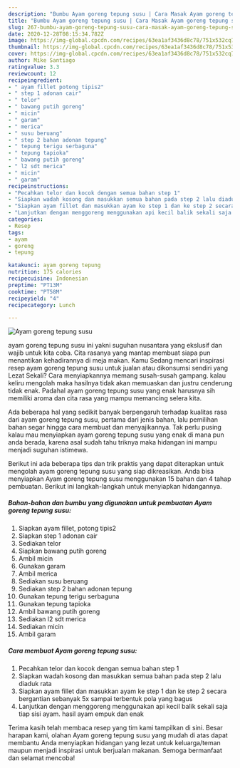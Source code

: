 ```yaml
---
description: "Bumbu Ayam goreng tepung susu | Cara Masak Ayam goreng tepung susu Yang Menggugah Selera"
title: "Bumbu Ayam goreng tepung susu | Cara Masak Ayam goreng tepung susu Yang Menggugah Selera"
slug: 267-bumbu-ayam-goreng-tepung-susu-cara-masak-ayam-goreng-tepung-susu-yang-menggugah-selera
date: 2020-12-28T08:15:34.782Z
image: https://img-global.cpcdn.com/recipes/63ea1af3436d8c78/751x532cq70/ayam-goreng-tepung-susu-foto-resep-utama.jpg
thumbnail: https://img-global.cpcdn.com/recipes/63ea1af3436d8c78/751x532cq70/ayam-goreng-tepung-susu-foto-resep-utama.jpg
cover: https://img-global.cpcdn.com/recipes/63ea1af3436d8c78/751x532cq70/ayam-goreng-tepung-susu-foto-resep-utama.jpg
author: Mike Santiago
ratingvalue: 3.3
reviewcount: 12
recipeingredient:
- " ayam fillet potong tipis2"
- " step 1 adonan cair"
- " telor"
- " bawang putih goreng"
- " micin"
- " garam"
- " merica"
- " susu beruang"
- " step 2 bahan adonan tepung"
- " tepung terigu serbaguna"
- " tepung tapioka"
- " bawang putih goreng"
- " l2 sdt merica"
- " micin"
- " garam"
recipeinstructions:
- "Pecahkan telor dan kocok dengan semua bahan step 1"
- "Siapkan wadah kosong dan masukkan semua bahan pada step 2 lalu diaduk rata"
- "Siapkan ayam fillet dan masukkan ayam ke step 1 dan ke step 2 secara bergantian sebanyak 5x sampai terbentuk pola yang bagus"
- "Lanjutkan dengan menggoreng menggunakan api kecil balik sekali saja tiap sisi ayam. hasil ayam empuk dan enak"
categories:
- Resep
tags:
- ayam
- goreng
- tepung

katakunci: ayam goreng tepung 
nutrition: 175 calories
recipecuisine: Indonesian
preptime: "PT13M"
cooktime: "PT58M"
recipeyield: "4"
recipecategory: Lunch

---
```



![Ayam goreng tepung susu](https://img-global.cpcdn.com/recipes/63ea1af3436d8c78/751x532cq70/ayam-goreng-tepung-susu-foto-resep-utama.jpg)


ayam goreng tepung susu ini yakni suguhan nusantara yang ekslusif dan wajib untuk kita coba. Cita rasanya yang mantap membuat siapa pun menantikan kehadirannya di meja makan.
Kamu Sedang mencari inspirasi resep ayam goreng tepung susu untuk jualan atau dikonsumsi sendiri yang Lezat Sekali? Cara menyiapkannya memang susah-susah gampang. kalau keliru mengolah maka hasilnya tidak akan memuaskan dan justru cenderung tidak enak. Padahal ayam goreng tepung susu yang enak harusnya sih memiliki aroma dan cita rasa yang mampu memancing selera kita.



Ada beberapa hal yang sedikit banyak berpengaruh terhadap kualitas rasa dari ayam goreng tepung susu, pertama dari jenis bahan, lalu pemilihan bahan segar hingga cara membuat dan menyajikannya. Tak perlu pusing kalau mau menyiapkan ayam goreng tepung susu yang enak di mana pun anda berada, karena asal sudah tahu triknya maka hidangan ini mampu menjadi suguhan istimewa.


Berikut ini ada beberapa tips dan trik praktis yang dapat diterapkan untuk mengolah ayam goreng tepung susu yang siap dikreasikan. Anda bisa menyiapkan Ayam goreng tepung susu menggunakan 15 bahan dan 4 tahap pembuatan. Berikut ini langkah-langkah untuk menyiapkan hidangannya.

<!--inarticleads1-->

##### Bahan-bahan dan bumbu yang digunakan untuk pembuatan Ayam goreng tepung susu:

1. Siapkan  ayam fillet, potong tipis2
1. Siapkan  step 1 adonan cair
1. Sediakan  telor
1. Siapkan  bawang putih goreng
1. Ambil  micin
1. Gunakan  garam
1. Ambil  merica
1. Sediakan  susu beruang
1. Sediakan  step 2 bahan adonan tepung
1. Gunakan  tepung terigu serbaguna
1. Gunakan  tepung tapioka
1. Ambil  bawang putih goreng
1. Sediakan  l2 sdt merica
1. Sediakan  micin
1. Ambil  garam




<!--inarticleads2-->

##### Cara membuat Ayam goreng tepung susu:

1. Pecahkan telor dan kocok dengan semua bahan step 1
1. Siapkan wadah kosong dan masukkan semua bahan pada step 2 lalu diaduk rata
1. Siapkan ayam fillet dan masukkan ayam ke step 1 dan ke step 2 secara bergantian sebanyak 5x sampai terbentuk pola yang bagus
1. Lanjutkan dengan menggoreng menggunakan api kecil balik sekali saja tiap sisi ayam. hasil ayam empuk dan enak




Terima kasih telah membaca resep yang tim kami tampilkan di sini. Besar harapan kami, olahan Ayam goreng tepung susu yang mudah di atas dapat membantu Anda menyiapkan hidangan yang lezat untuk keluarga/teman maupun menjadi inspirasi untuk berjualan makanan. Semoga bermanfaat dan selamat mencoba!
